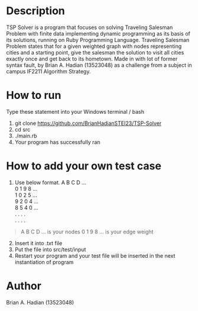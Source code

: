 # Description
TSP Solver is a program that focuses on solving Traveling Salesman Problem with finite data
implementing dynamic programming as its basis of its solutions, running on Ruby Programming Language. Traveling Salesman Problem
states that for a given weighted graph with nodes representing cities and a starting point, give the salesman
the solution to visit all cities exactly once and get back to its hometown. Made in with lot of former syntax fault,
by Brian A. Hadian (13523048) as a challenge from a subject in campus IF2211 Algorithm Strategy. 

# How to run
Type these statement into your Windows terminal / bash
1. git clone https://github.com/BrianHadianSTEI23/TSP-Solver
2. cd src
3. ./main.rb
4. Your program has successfully ran

# How to add your own test case
1. Use below format.
A B C D ...  
0 1 9 8 ...  
1 0 2 5 ...  
9 2 0 4 ...  
8 5 4 0 ...  
. . . .  
. . . .  
> A B C D ... is your nodes
> 0 1 9 8 ... is your edge weight
2. Insert it into .txt file
3. Put the file into src/test/input
4. Restart your program and your test file will be inserted in the next instantiation of program  

# Author
Brian A. Hadian (13523048)